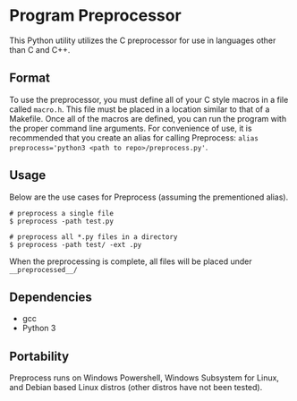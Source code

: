 # Program Preprocessor
This Python utility utilizes the C preprocessor for use in languages other than C and C++.
## Format
To use the preprocessor, you must define all of your C style macros in a file called `macro.h`. This file must be placed in a location similar to that of a Makefile. Once all of the macros are defined, you can run the program with the proper command line arguments. For convenience of use, it is recommended that you create an alias for calling Preprocess: `alias preprocess='python3 <path to repo>/preprocess.py'`.
## Usage
Below are the use cases for Preprocess (assuming the prementioned alias).
```
# preprocess a single file
$ preprocess -path test.py

# preprocess all *.py files in a directory
$ preprocess -path test/ -ext .py
```
When the preprocessing is complete, all files will be placed under `__preprocessed__/`
## Dependencies
* gcc
* Python 3
## Portability
Preprocess runs on Windows Powershell, Windows Subsystem for Linux, and Debian based Linux distros (other distros have not been tested).